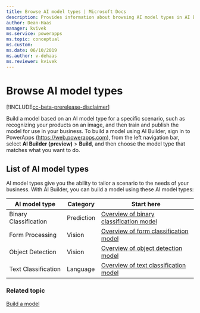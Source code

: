 ```yaml
---
title: Browse AI model types | Microsoft Docs
description: Provides information about browsing AI model types in AI Builder.
author: Dean-Haas
manager: kvivek
ms.service: powerapps
ms.topic: conceptual
ms.custom: 
ms.date: 06/10/2019
ms.author: v-dehaas
ms.reviewer: kvivek
---
```


# Browse AI model types

[!INCLUDE[cc-beta-prerelease-disclaimer](./includes/cc-beta-prerelease-disclaimer.md)]

Build a model based on an AI model type for a specific scenario, such as recognizing your products on an image, and then train and publish the model for use in your business. 
To build a model using AI Builder, sign in to PowerApps (<https://web.powerapps.com>), from the left navigation bar, select **AI Builder (preview)** > **Build**, and then choose the model type that matches what you want to do.

## List of AI model types 

AI model types give you the ability to tailor a scenario to the needs of your business. With AI Builder, you can build a model using these AI model types:  

| AI model type  | Category  | Start here
|---|---|---|
| Binary Classification   | Prediction  | [Overview of binary classification model](binary-classification-overview.md)
| Form Processing  | Vision   | [Overview of form classification model](form-processing-model-overview.md)
| Object Detection  | Vision   | [Overview of object detection model](object-detection-overview.md)
| Text Classification  |Language   | [Overview of text classification model](text-classification-overview.md)

### Related topic

[Build a model](build-model.md)
